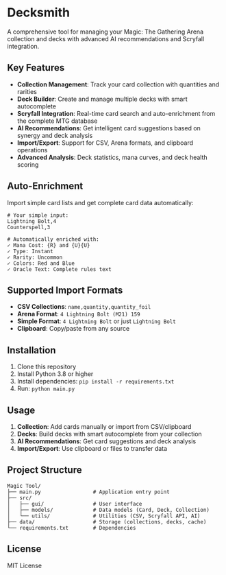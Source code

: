 # Decksmith

A comprehensive tool for managing your Magic: The Gathering Arena collection and decks with advanced AI recommendations and Scryfall integration.

## Key Features

- **Collection Management**: Track your card collection with quantities and rarities
- **Deck Builder**: Create and manage multiple decks with smart autocomplete
- **Scryfall Integration**: Real-time card search and auto-enrichment from the complete MTG database
- **AI Recommendations**: Get intelligent card suggestions based on synergy and deck analysis
- **Import/Export**: Support for CSV, Arena formats, and clipboard operations
- **Advanced Analysis**: Deck statistics, mana curves, and deck health scoring

## Auto-Enrichment

Import simple card lists and get complete card data automatically:

```
# Your simple input:
Lightning Bolt,4
Counterspell,3

# Automatically enriched with:
✓ Mana Cost: {R} and {U}{U}
✓ Type: Instant
✓ Rarity: Uncommon  
✓ Colors: Red and Blue
✓ Oracle Text: Complete rules text
```

## Supported Import Formats

- **CSV Collections**: `name,quantity,quantity_foil`
- **Arena Format**: `4 Lightning Bolt (M21) 159`
- **Simple Format**: `4 Lightning Bolt` or just `Lightning Bolt`
- **Clipboard**: Copy/paste from any source

## Installation

1. Clone this repository
2. Install Python 3.8 or higher
3. Install dependencies: `pip install -r requirements.txt`
4. Run: `python main.py`

## Usage

1. **Collection**: Add cards manually or import from CSV/clipboard
2. **Decks**: Build decks with smart autocomplete from your collection
3. **AI Recommendations**: Get card suggestions and deck analysis
4. **Import/Export**: Use clipboard or files to transfer data

## Project Structure

```
Magic Tool/
├── main.py                 # Application entry point
├── src/
│   ├── gui/                # User interface
│   ├── models/             # Data models (Card, Deck, Collection)
│   └── utils/              # Utilities (CSV, Scryfall API, AI)
├── data/                   # Storage (collections, decks, cache)
└── requirements.txt        # Dependencies
```

## License

MIT License
